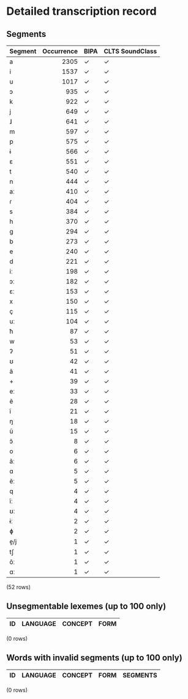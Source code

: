 
# Detailed transcription record

## Segments

| Segment | Occurrence | BIPA | CLTS SoundClass |
|:----------|-------------:|:-------|:------------------|
| a | 2305 | ✓ | ✓ |
| i | 1537 | ✓ | ✓ |
| u | 1017 | ✓ | ✓ |
| ɔ | 935 | ✓ | ✓ |
| k | 922 | ✓ | ✓ |
| j | 649 | ✓ | ✓ |
| ɺ | 641 | ✓ | ✓ |
| m | 597 | ✓ | ✓ |
| p | 575 | ✓ | ✓ |
| ɨ | 566 | ✓ | ✓ |
| ɛ | 551 | ✓ | ✓ |
| t | 540 | ✓ | ✓ |
| n | 444 | ✓ | ✓ |
| aː | 410 | ✓ | ✓ |
| ɾ | 404 | ✓ | ✓ |
| s | 384 | ✓ | ✓ |
| h | 370 | ✓ | ✓ |
| g | 294 | ✓ | ✓ |
| b | 273 | ✓ | ✓ |
| e | 240 | ✓ | ✓ |
| d | 221 | ✓ | ✓ |
| iː | 198 | ✓ | ✓ |
| ɔː | 182 | ✓ | ✓ |
| ɛː | 153 | ✓ | ✓ |
| x | 150 | ✓ | ✓ |
| ç | 115 | ✓ | ✓ |
| uː | 104 | ✓ | ✓ |
| ħ | 87 | ✓ | ✓ |
| w | 53 | ✓ | ✓ |
| ʔ | 51 | ✓ | ✓ |
| ʊ | 42 | ✓ | ✓ |
| ã | 41 | ✓ | ✓ |
| + | 39 | ✓ | ✓ |
| eː | 33 | ✓ | ✓ |
| ẽ | 28 | ✓ | ✓ |
| ĩ | 21 | ✓ | ✓ |
| ŋ | 18 | ✓ | ✓ |
| ũ | 15 | ✓ | ✓ |
| ɔ̃ | 8 | ✓ | ✓ |
| o | 6 | ✓ | ✓ |
| ãː | 6 | ✓ | ✓ |
| ɑ | 5 | ✓ | ✓ |
| ẽː | 5 | ✓ | ✓ |
| q | 4 | ✓ | ✓ |
| ĩː | 4 | ✓ | ✓ |
| ʊː | 4 | ✓ | ✓ |
| ɨː | 2 | ✓ | ✓ |
| ɸ | 2 | ✓ | ✓ |
| e̯/j | 1 | ✓ | ✓ |
| tʃ | 1 | ✓ | ✓ |
| õː | 1 | ✓ | ✓ |
| ɑː | 1 | ✓ | ✓ |

(52 rows)



## Unsegmentable lexemes (up to 100 only)

| ID | LANGUAGE | CONCEPT | FORM |
|------|------------|-----------|--------|

(0 rows)



## Words with invalid segments (up to 100 only)

| ID | LANGUAGE | CONCEPT | FORM | SEGMENTS |
|------|------------|-----------|--------|------------|

(0 rows)


